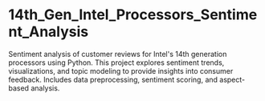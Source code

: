 # 14th_Gen_Intel_Processors_Sentiment_Analysis
Sentiment analysis of customer reviews for Intel's 14th generation processors using Python. This project explores sentiment trends, visualizations, and topic modeling to provide insights into consumer feedback. Includes data preprocessing, sentiment scoring, and aspect-based analysis.
